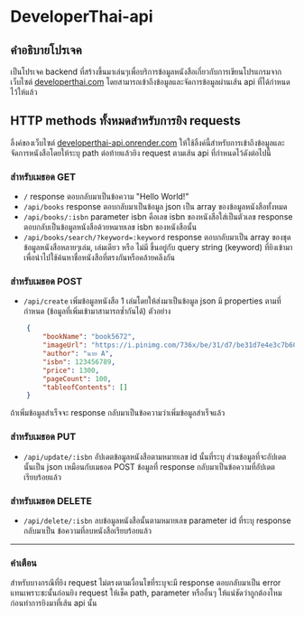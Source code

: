 # DeveloperThai-api

## คำอธิบายโปรเจค
เป็นโปรเจค backend ที่สร้างขึ้นมาเล่นๆเพื่อบริการข้อมูลหนังสือเกี่ยวกับการเขียนโปรแกรมจากเว็บไซต์ [developerthai.com](https://developerthai.com/#) โดยสามารถเข้าถึงข้อมูลและจัดการข้อมูลผ่านเส้น api ที่ได้กำหนดไว้ให้แล้ว

## HTTP methods ทั้งหมดสำหรับการยิง requests
ลิ้งค์ของเว็บไซต์ [developerthai-api.onrender.com](developerthai-api.onrender.com) ให้ใช้ลิ้งค์นี้สำหรับการเข้าถึงข้อมูลและจัดการหนังสือโดยให้ระบุ path ต่อท้ายแล้วยิง request ตามเส้น api ที่กำหนดไว้ดังต่อไปนี้

### สำหรับเมธอด GET 
- `/` response ตอบกลับมาเป็นข้อความ "Hello World!" 
- `/api/books` response ตอบกลับมาเป็นข้อมูล json เป็น array ของข้อมูลหนังสือทั้งหมด
- `/api/books/:isbn` parameter isbn คือเลข isbn ของหนังสือใส่เป็นตัวเลข response ตอบกลับเป็นข้อมูลหนังสือด้วยหมายเลข isbn ของหนังสือนั้น
- `/api/books/search/?keyword=:keyword` response ตอบกลับมาเป็น array ของชุดข้อมูลหนังสือหลายๆเล่ม, เล่มเดียว หรือ ไม่มี ขึ้นอยู่กับ query string (keyword) ที่ยิงเข้ามาเพื่อนำไปใช้ค้นหาชื่อหนังสือที่ตรงกันหรือคล้ายคลึงกัน


### สำหรับเมธอด POST 
- `/api/create` เพิ่มข้อมูลหนังสือ 1 เล่มโดยให้ส่งมาเป็นข้อมูล json มี properties ตามที่กำหนด (ข้อมูลที่เพิ่มเข้ามาสามารถซ้ำกันได้) ตัวอย่าง
``` json
    {
        "bookName": "book5672",
        "imageUrl": "https://i.pinimg.com/736x/be/31/d7/be31d7e4e3c7b60d1fd058f4fde5abad.jpg",
        "author": "นาย A", 
        "isbn": 123456789,
        "price": 1300,
        "pageCount": 100,
        "tableofContents": []
    }
```
ถ้าเพิ่มข้อมูลสำเร็จจะ response กลับมาเป็นข้อความว่าเพิ่มข้อมูลสำเร็จแล้ว


### สำหรับเมธอด PUT
- `/api/update/:isbn` อัปเดตข้อมูลหนังสือตามหมายเลข id นั้นที่ระบุ ส่วนข้อมูลที่จะอัปเดตนั้นเป็น json เหมือนกับเมธอด POST ข้อมูลที่ response กลับมาเป็นข้อความที่อัปเดตเรียบร้อยแล้ว


### สำหรับเมธอด DELETE
- `/api/delete/:isbn` ลบข้อมูลหนังสือนั้นตามหมายเลข parameter id ที่ระบุ response กลับมาเป็น ข้อความที่ลบหนังสือเรียบร้อยแล้ว


---

### คำเตือน
สำหรับบางกรณีที่ยิง request ไม่ตรงตามเงื่อนไขที่ระบุจะมี response ตอบกลับมาเป็น error แทนเพราะชะนั้นก่อนยิง request ให้เช็ค path, parameter หรืออื่นๆ ให้แน่ชัดว่าถูกต้องไหมก่อนทำการยิงมาที่เส้น api นั้น